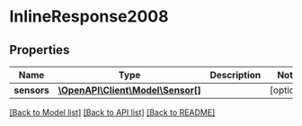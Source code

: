 # InlineResponse2008

## Properties
Name | Type | Description | Notes
------------ | ------------- | ------------- | -------------
**sensors** | [**\OpenAPI\Client\Model\Sensor[]**](Sensor.md) |  | [optional] 

[[Back to Model list]](../README.md#documentation-for-models) [[Back to API list]](../README.md#documentation-for-api-endpoints) [[Back to README]](../README.md)


